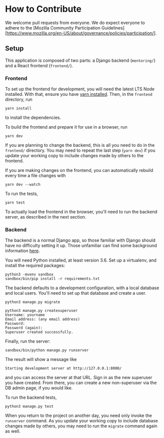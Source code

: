 # How to Contribute

We welcome pull requests from everyone. We do expect everyone to adhere to the [Mozilla Community Participation Guidelines][https://www.mozilla.org/en-US/about/governance/policies/participation/].

## Setup

This application is composed of two parts: a Django backend (`mentoring/`) and a React frontend (`frontend/`).

### Frontend

To set up the frontend for development, you will need the latest LTS Node installed.
With that, ensure you have [yarn installed](https://classic.yarnpkg.com/en/docs/install/).
Then, in the `frontend` directory, run

```shell
yarn install
```

to install the dependencies.

To build the frontend and prepare it for use in a browser, run

```shell
yarn dev
```

If you are planning to change the backend, this is all you need to do in the `frontend/` directory.
You may need to repeat the last step (`yarn dev`) if you update your working copy to include changes made by others to the frontend.

If you are making changes on the frontend, you can automatically rebuild every time a file changes with

```shell
yarn dev --watch
```

To run the tests,
```shell
yarn test
```

To actually load the frontend in the browser, you'll need to run the backend server, as described in the next section.

### Backend

The backend is a normal Django app, so those familiar with Django should have no difficulty setting it up.
Those unfamiliar can find some background information [here](https://developer.mozilla.org/en-US/docs/Learn/Server-side/Django/development_environment).

You will need Python installed, at least version 3.6.
Set up a virtualenv, and install the required packages:

```shell
python3 -mvenv sandbox
sandbox/bin/pip install -r requirements.txt
```

The backend defaults to a development configuration, with a local database and local users.
You'll need to set up that database and create a user.

```shell
python3 manage.py migrate
```

```shell
python3 manage.py createsuperuser
Username: yourname
Email address: (any email address)
Password: 
Password (again): 
Superuser created successfully.
```

Finally, run the server:
```shell
sandbox/bin/python manage.py runserver
```

The result will show a message like
```
Starting development server at http://127.0.0.1:8000/
```

and you can access the server at that URL.
Sign in as the new superuser you have created.
From there, you can create a new non-superuser via the DB admin page, if you would like.

To run the backend tests,
```shell
python3 manage.py test
```

When you return to the project on another day, you need only invoke the `runserver` command.
As you update your working copy to include database changes made by others, you may need to run the `migrate` command again as well.
